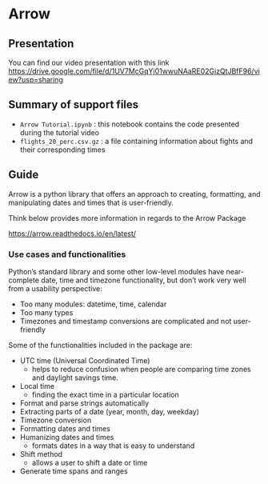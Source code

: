 # Arrow

## Presentation

You can find our video presentation with this link
https://drive.google.com/file/d/1UV7McGqYj01wwuNAaRE02GizQtJBfF96/view?usp=sharing 

## Summary of support files

- `Arrow Tutorial.ipynb` : this notebook contains the code presented during the tutorial video
- `flights_20_perc.csv.gz` : a file containing information about fights and their corresponding times

## Guide

Arrow is a python library that offers an approach to creating, formatting, and manipulating dates and times that is user-friendly. 

Think below provides more information in regards to the Arrow Package

https://arrow.readthedocs.io/en/latest/

### Use cases and functionalities 

Python’s standard library and some other low-level modules have near-complete date, time and timezone functionality, but don’t work very well from a usability perspective:

- Too many modules: datetime, time, calendar
- Too many types
- Timezones and timestamp conversions are complicated and not user-friendly 

Some of the functionalities included in the package are: 

- UTC time (Universal Coordinated Time) 
    - helps to reduce confusion when people are comparing time zones and daylight savings time.
- Local time 
    - finding the exact time in a particular location 
- Format and parse strings automatically
- Extracting parts of a date (year, month, day, weekday)
- Timezone conversion
- Formatting dates and times 
- Humanizing dates and times
    - formats dates in a way that is easy to understand 
- Shift method
    - allows a user to shift a date or time 
- Generate time spans and ranges 


```python

```
